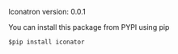 Iconatron version: 0.0.1

You can install this package from PYPI using pip

    $pip install iconator
    

